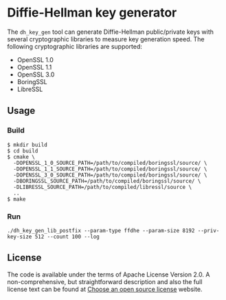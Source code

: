# Diffie-Hellman key generator

The `dh_key_gen` tool can generate Diffie-Hellman public/private keys with several
cryptographic libraries to measure key generation speed. The following
cryptographic libraries are supported:

* OpenSSL 1.0
* OpenSSL 1.1
* OpenSSL 3.0
* BoringSSL
* LibreSSL

## Usage

### Build

```
$ mkdir build
$ cd build
$ cmake \
  -DOPENSSL_1_0_SOURCE_PATH=/path/to/compiled/boringssl/source/ \
  -DOPENSSL_1_1_SOURCE_PATH=/path/to/compiled/boringssl/source/ \
  -DOPENSSL_3_0_SOURCE_PATH=/path/to/compiled/boringssl/source/ \
  -DBORINGSSL_SOURCE_PATH=/path/to/compiled/boringssl/source/ \
  -DLIBRESSL_SOURCE_PATH=/path/to/compiled/libressl/source \
  ..
$ make
```

### Run

```
./dh_key_gen_lib_postfix --param-type ffdhe --param-size 8192 --priv-key-size 512 --count 100 --log
```

## License

The code is available under the terms of Apache License Version 2.0.
A non-comprehensive, but straightforward description and also the full license text can be found at
[Choose an open source license](https://choosealicense.com/licenses/apache-2.0/) website.
